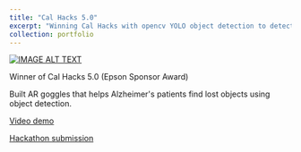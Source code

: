 ```yaml
---
title: "Cal Hacks 5.0"
excerpt: "Winning Cal Hacks with opencv YOLO object detection to detect coco daily life objects through Epson Moverio goggles for Alzheimer patients"
collection: portfolio
---
```

[![IMAGE ALT TEXT](http://img.youtube.com/vi/s6UWctGQRwA/0.jpg)](http://www.youtube.com/watch?v=s6UWctGQRwA)


Winner of Cal Hacks 5.0 (Epson Sponsor Award)

Built AR goggles that helps Alzheimer's patients find lost objects using object detection. 

[Video demo](https://www.youtube.com/watch?v=s6UWctGQRwA&feature=youtu.be)

[Hackathon submission](https://calhacks5.hackerearth.com/sprints/cal-hacks-50/dashboard/b436967/submission/)
